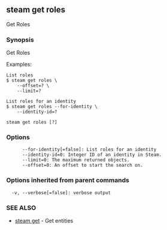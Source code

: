 ## steam get roles

Get Roles

### Synopsis


Get Roles

Examples:

    List roles
    $ steam get roles \
        --offset=? \
        --limit=?

    List roles for an identity
    $ steam get roles --for-identity \
        --identity-id=?

```
steam get roles [?]
```

### Options

```
      --for-identity[=false]: List roles for an identity
      --identity-id=0: Integer ID of an identity in Steam.
      --limit=0: The maximum returned objects.
      --offset=0: An offset to start the search on.
```

### Options inherited from parent commands

```
  -v, --verbose[=false]: verbose output
```

### SEE ALSO
* [steam get](steam_get.md)	 - Get entities


